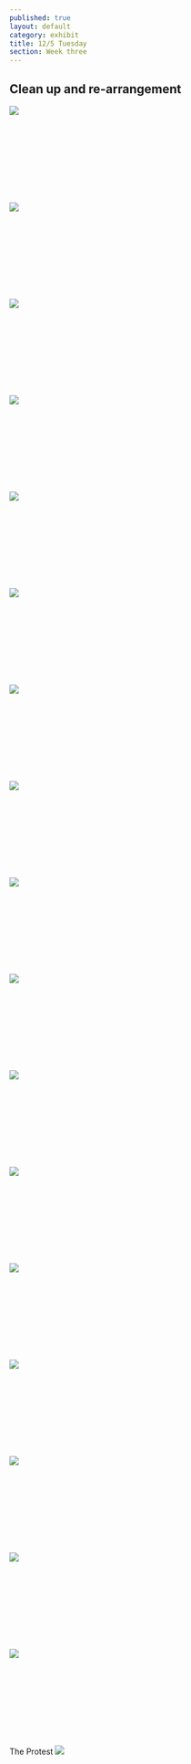```yaml
---
published: true
layout: default
category: exhibit
title: 12/5 Tuesday
section: Week three
---
```


## Clean up and re-arrangement

<img src="https://i.imgur.com/kRp82ESl.jpg">
<br><br>
<br><br>
<br><br>
<br><br>
<br><br>
<img src="https://i.imgur.com/NzGby0fl.jpg">
<br><br>
<br><br>
<br><br>
<br><br>
<br><br>
<img src="https://i.imgur.com/yw9NpHql.jpg">
<br><br>
<br><br>
<br><br>
<br><br>
<br><br>
<img src="https://i.imgur.com/CouH2sol.jpg">
<br><br>
<br><br>
<br><br>
<br><br>
<br><br>
<img src="https://i.imgur.com/HmkTr1Ol.jpg">
<br><br>
<br><br>
<br><br>
<br><br>
<br><br>
<img src="https://i.imgur.com/6Ijtz2Gl.jpg">
<br><br>
<br><br>
<br><br>
<br><br>
<br><br>
<img src="https://i.imgur.com/6Crt8byl.jpg">
<br><br>
<br><br>
<br><br>
<br><br>
<br><br>
<img src="https://i.imgur.com/aGmmMqNl.jpg">
<br><br>
<br><br>
<br><br>
<br><br>
<br><br>
<img src="https://i.imgur.com/mFrUOrTl.jpg">
<br><br>
<br><br>
<br><br>
<br><br>
<br><br>
<img src="https://i.imgur.com/XWEfTtHl.jpg">
<br><br>
<br><br>
<br><br>
<br><br>
<br><br>
<img src="https://i.imgur.com/khOAQvDl.jpg">
<br><br>
<br><br>
<br><br>
<br><br>
<br><br>
<img src="https://i.imgur.com/Pr6HYR0l.jpg">
<br><br>
<br><br>
<br><br>
<br><br>
<br><br>
<img src="https://i.imgur.com/CKOqlV9l.jpg">
<br><br>
<br><br>
<br><br>
<br><br>
<br><br>
<img src="https://i.imgur.com/eRtdNtVl.jpg">
<br><br>
<br><br>
<br><br>
<br><br>
<br><br>
<img src="https://i.imgur.com/qsGsigwl.jpg">
<br><br>
<br><br>
<br><br>
<br><br>
<br><br>
<img src="https://i.imgur.com/mB51CJSl.jpg">
<br><br>
<br><br>
<br><br>
<br><br>
<br><br>
<img src="https://i.imgur.com/0u8MwrDl.jpg">
<br><br>
<br><br>
<br><br>
<br><br>
<br><br>
The Protest
<img src="https://i.imgur.com/6ZQmUgFl.jpg">
